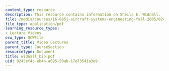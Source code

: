 ```yaml
---
content_type: resource
description: This resource contains information on Sheila E. Widnall.
file: /media/courses/16-885j-aircraft-systems-engineering-fall-2005/0245ef4ceb44a09550ab17e73541a3e9_widnall_bio.pdf
file_type: application/pdf
learning_resource_types:
- Lecture Videos
ocw_type: OCWFile
parent_title: Video Lectures
parent_type: CourseSection
resourcetype: Document
title: widnall_bio.pdf
uid: 0245ef4c-eb44-a095-50ab-17e73541a3e9
---
```

